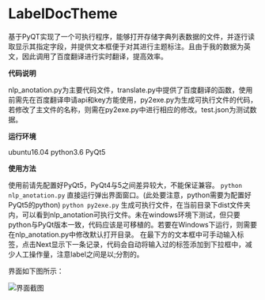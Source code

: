 # LabelDocTheme
基于PyQT实现了一个可执行程序，能够打开存储字典列表数据的文件，并逐行读取显示其指定字段，并提供文本框便于对其进行主题标注。且由于我的数据为英文，因此调用了百度翻译进行实时翻译，提高效率。

**代码说明**

nlp_anotation.py为主要代码文件，translate.py中提供了百度翻译的函数，使用前需先在百度翻译申请api和key方能使用，py2exe.py为生成可执行文件的代码，若修改了主文件的名称，则需在py2exe.py中进行相应的修改。test.json为测试数据。

**运行环境**

ubuntu16.04 python3.6 PyQt5

**使用方法**

使用前请先配置好PyQt5，PyQt4与5之间差异较大，不能保证兼容。
```python nlp_anotation.py``` 直接运行弹出界面窗口。(此处要注意，python需要为配置好PyQt5的python)
```python py2exe.py``` 生成可执行文件，在当前目录下dist文件夹内，可以看到nlp_anotation可执行文件。未在windows环境下测试，但只要python与PyQt版本一致，代码应该是可移植的。若要在Windows下运行，则需要在nlp_anotation.py中修改默认打开目录。
在最下方的文本框中可手动输入标签，点击Next显示下一条记录，代码会自动将输入过的标签添加到下拉框中，减少人工操作量，注意label之间是以;分割的。

界面如下图所示：

![界面截图](https://github.com/qingmm/LabelDocTheme/blob/master/show.png)
